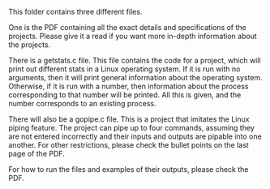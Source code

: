 This folder contains three different files.

One is the PDF containing all the exact details and specifications of the projects. Please give it a read if you want more in-depth information about the projects.

There is a getstats.c file. This file contains the code for a project, which will print out different stats in a Linux operating system. If it is run with no arguments, then it will print general information about the operating system. Otherwise, if it is run with a number, then information about the process corresponding to that number will be printed. All this is given, and the number corresponds to an existing process.

There will also be a gopipe.c file. This is a project that imitates the Linux piping feature.
The project can pipe up to four commands, assuming they are not entered incorrectly and their inputs and outputs are pipable into one another. For other restrictions, please check the bullet points on the last page of the PDF.

For how to run the files and examples of their outputs, please check the PDF.
